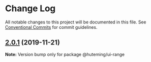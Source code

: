 # Change Log

All notable changes to this project will be documented in this file.
See [Conventional Commits](https://conventionalcommits.org) for commit guidelines.

## [2.0.1](https://github.com/huteming/huteming-ui/compare/@huteming/ui-range@2.0.0...@huteming/ui-range@2.0.1) (2019-11-21)

**Note:** Version bump only for package @huteming/ui-range
